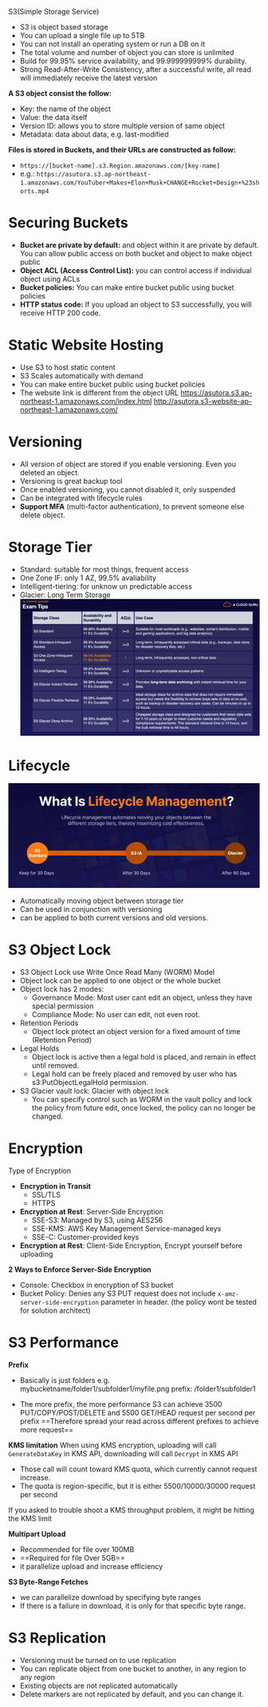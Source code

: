 S3(Simple Storage Service)

- S3 is object based storage
- You can upload a single file up to 5TB
- You can not install an operating system or run a DB on it
- The total volume and number of object you can store is unlimited
- Build for 99.95% service availability, and 99.999999999% durability.
- Strong Read-After-Write Consistency, after a successful write, all read will immediately receive the latest version

**A S3 object consist the follow:**
- Key: the name of the object
- Value: the data itself
- Version ID: allows you to store multiple version of same object
- Metadata: data about data, e.g. last-modified

**Files is stored in Buckets, and their URLs are constructed as follow:**
- `https://[bucket-name].s3.Region.amazonaws.com/[key-name]`
- e.g.: `https://asutora.s3.ap-northeast-1.amazonaws.com/YouTuber+Makes+Elon+Musk+CHANGE+Rocket+Design+%23shorts.mp4`


# Securing Buckets
- **Bucket are private by default:** and object within it are private by default. You can allow public access on both bucket and object to make object public
- **Object ACL (Access Control List):** you can control access if individual object using ACLs
- **Bucket policies:** You can make entire bucket public using bucket policies
- **HTTP status code:** If you upload an object to S3 successfully, you will receive HTTP 200 code.


# Static Website Hosting
- Use S3 to host static content
- S3 Scales automatically with demand
- You can make entire bucket public using bucket policies
- The website link is different from the object URL
https://asutora.s3.ap-northeast-1.amazonaws.com/index.html
http://asutora.s3-website-ap-northeast-1.amazonaws.com/

# Versioning
- All version of object are stored if you enable versioning. Even you deleted an object.
- Versioning is great backup tool
- Once enabled versioning, you cannot disabled it, only suspended
- Can be integrated with lifecycle rules
- **Support MFA** (multi-factor authentication), to prevent someone else delete object.

# Storage Tier

- Standard: suitable for most things, frequent access
- One Zone IF: only 1 AZ, 99.5% avaliability
- Intelligent-tiering: for unknow un predictable access
- Glacier: Long Term Storage
![](../../../z.Images/Pasted%20image%2020230609132327.png)

# Lifecycle
![](../../../z.Images/Pasted%20image%2020230609134859.png)
- Automatically moving object between storage tier
- Can be used in conjunction with versioning
- can be applied to both current versions and old versions.

# S3 Object Lock
- S3 Object Lock use Write Once Read Many (WORM) Model
- Object lock can be applied to one object or the whole bucket
- Object lock has 2 modes:
	- Governance Mode: Most user cant edit an object, unless they have special permission 
	- Compliance Mode: No user can edit, not even root.
- Retention Periods
	- Object lock protect an object version for a fixed amount of time (Retention Period)
- Legal Holds
	- Object lock is active then a legal hold is placed, and remain in effect until removed.
	- Legal hold can be freely placed and removed by user who has s3:PutObjectLegalHold permission.
- S3 Glacier vault lock: Glacier with object lock
	- You can specify control such as WORM in the vault policy and lock the policy from future edit, once locked, the policy can no longer be changed.

# Encryption

Type of Encryption
- **Encryption in Transit**
	- SSL/TLS
	- HTTPS
- **Encryption at Rest**: Server-Side Encryption
	- SSE-S3: Managed by S3, using AES256
	- SSE-KMS: AWS Key Management Service-managed keys
	- SSE-C: Customer-provided keys
- **Encryption at Rest**: Client-Side Encryption, Encrypt yourself before uploading

**2 Ways to Enforce Server-Side Encryption**
- Console: Checkbox in encryption of S3 bucket
- Bucket Policy: Denies any S3 PUT request does not include `x-amz-server-side-encryption` parameter in header. (the policy wont be tested for solution architect)

# S3 Performance

**Prefix**
- Basically is just folders
e.g. mybucketname/folder1/subfolder1/myfile.png
prefix: /folder1/subfolder1

- The more prefix, the more performance
S3 can achieve 3500 PUT/COPY/POST/DELETE and 5500 GET/HEAD request per second per prefix
==Therefore spread your read across different prefixes to achieve more request==

**KMS limitation**
When using KMS encryption, uploading will call `GenerateDataKey` in KMS API, downloading will call `Decrypt` in KMS API

- Those call will count toward KMS quota, which currently cannot request increase.
- The quota is region-specific, but it is either 5500/10000/30000 request per second

If you asked to trouble shoot a KMS throughput problem, it might be hitting the KMS limit

**Multipart Upload**
- Recommended for file over 100MB
- ==Required for file Over 5GB==
- it parallelize upload and increase efficiency

**S3 Byte-Range Fetches**
- we can parallelize download by specifying byte ranges
- If there is a failure in download, it is only for that specific byte range.

# S3 Replication
- Versioning must be turned on to use replication
- You can replicate object from one bucket to another, in any region to any region
- Existing objects are not replicated automatically
- Delete markers are not replicated by default, and you can change it.